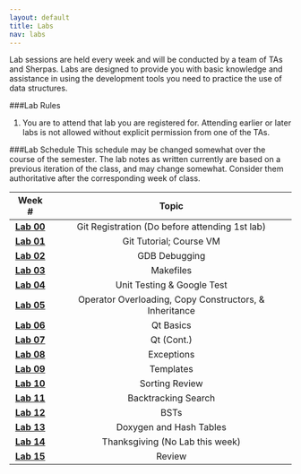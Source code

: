 ```yaml
---
layout: default
title: Labs
nav: labs
---
```


Lab sessions are held every week and will be conducted by a team of TAs and Sherpas. Labs are designed to provide you with basic knowledge and assistance in using the development tools you need to practice the use of data structures.

###Lab Rules
  1. You are to attend that lab you are registered for. Attending earlier or later labs is not allowed without explicit permission from one of the TAs.</li>

###Lab Schedule
This schedule may be changed somewhat over the course of the semester. The lab notes as written currently are based on a previous iteration of the class, and may change somewhat. Consider them authoritative after the corresponding week of class.

| **Week #**                                 | **Topic**                                |
| :----------------------------------------: | :-----------------------------------:    |
| **[Lab 00]({{site.url}}/labs/lab00.html)** | Git Registration (Do before attending 1st lab)             |
| **[Lab 01]({{site.url}}/labs/lab01.html)** | Git Tutorial; Course VM <br>             |
| **[Lab 02]({{site.url}}/labs/lab02.html)** | GDB Debugging                            |
| **[Lab 03]({{site.url}}/labs/lab03.html)** | Makefiles                                |
| **[Lab 04]({{site.url}}/labs/lab04.html)** | Unit Testing & Google Test               |
| **[Lab 05]({{site.url}}/labs/lab05.html)** | Operator Overloading, Copy Constructors, & Inheritance |
| **[Lab 06]({{site.url}}/labs/lab06.html)** | Qt Basics                                |
| **[Lab 07]({{site.url}}/labs/lab07.html)** | Qt (Cont.)                               |
| **[Lab 08]({{site.url}}/labs/lab08.html)** | Exceptions                               |
| **[Lab 09]({{site.url}}/labs/lab09.html)** | Templates                                |
| **[Lab 10]({{site.url}}/labs/lab10.html)** | Sorting Review                           |
| **[Lab 11]({{site.url}}/labs/lab11.html)** | Backtracking Search                      |
| **[Lab 12]({{site.url}}/labs/lab12.html)** | BSTs                                     |
| **[Lab 13]({{site.url}}/labs/lab13.html)** | Doxygen and Hash Tables                  |
| **[Lab 14]({{site.url}}/labs/lab14.html)** | Thanksgiving (No Lab this week)          |
| **[Lab 15]({{site.url}}/labs/lab15.html)** | Review                                   |
